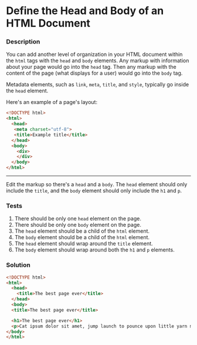 # Define the Head and Body of an HTML Document

### Description

You can add another level of organization in your HTML document within the `html` tags with the `head` and `body` elements. Any markup with information about your page would go into the `head` tag. Then any markup with the content of the page (what displays for a user) would go into the `body` tag.

Metadata elements, such as `link`, `meta`, `title`, and `style`, typically go inside the `head` element.

Here's an example of a page's layout:

```html
<!DOCTYPE html>
<html>
  <head>
   <meta charset="utf-8">
   <title>Example title</title>
  </head>
  <body>
    <div>
    </div>
  </body>
</html>
```

---

Edit the markup so there's a `head` and a `body`. The `head` element should only include the `title`, and the `body` element should only include the `h1` and `p`.

### Tests

1. There should be only one `head` element on the page.
2. There should be only one `body` element on the page.
3. The `head` element should be a child of the `html` element.
4. The `body` element should be a child of the `html` element.
5. The `head` element should wrap around the `title` element.
6. The `body` element should wrap around both the `h1` and `p` elements.

### Solution

```html
<!DOCTYPE html>
<html>
  <head>
    <title>The best page ever</title>
  </head>
  <body>
  <title>The best page ever</title>

  <h1>The best page ever</h1>
  <p>Cat ipsum dolor sit amet, jump launch to pounce upon little yarn mouse, bare fangs at toy run hide in litter box until treats are fed. Go into a room to decide you didn't want to be in there anyway. I like big cats and i can not lie kitty ipsum dolor sit amet, shed everywhere shed everywhere stretching attack your ankles chase the red dot, hairball run catnip eat the grass sniff. Meow i could pee on this if i had the energy for slap owner's face at 5am until human fills food dish yet scamper. Knock dish off table head butt cant eat out of my own dish scratch the furniture. Make meme, make cute face. Sleep in the bathroom sink chase laser but pee in the shoe. Paw at your fat belly licks your face and eat grass, throw it back up kitty ipsum dolor sit amet, shed everywhere shed everywhere stretching attack your ankles chase the red dot, hairball run catnip eat the grass sniff.</p>
</body>
</html>
```